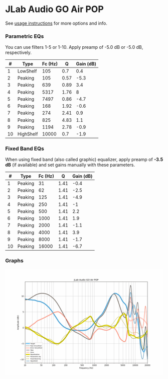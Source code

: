 # JLab Audio GO Air POP
See [usage instructions](https://github.com/jaakkopasanen/AutoEq#usage) for more options and info.

### Parametric EQs
You can use filters 1-5 or 1-10. Apply preamp of -5.0 dB or -5.0 dB, respectively.

|   # | Type      |   Fc (Hz) |    Q |   Gain (dB) |
|-----|-----------|-----------|------|-------------|
|   1 | LowShelf  |       105 | 0.7  |         0.4 |
|   2 | Peaking   |       105 | 0.57 |        -5.3 |
|   3 | Peaking   |       639 | 0.89 |         3.4 |
|   4 | Peaking   |      5317 | 1.76 |         8   |
|   5 | Peaking   |      7497 | 0.86 |        -4.7 |
|   6 | Peaking   |       168 | 1.92 |        -0.6 |
|   7 | Peaking   |       274 | 2.41 |         0.9 |
|   8 | Peaking   |       825 | 4.83 |         1.1 |
|   9 | Peaking   |      1194 | 2.78 |        -0.9 |
|  10 | HighShelf |     10000 | 0.7  |        -1.9 |

### Fixed Band EQs
When using fixed band (also called graphic) equalizer, apply preamp of **-3.5 dB** (if available) and set gains manually with these parameters.

|   # | Type    |   Fc (Hz) |    Q |   Gain (dB) |
|-----|---------|-----------|------|-------------|
|   1 | Peaking |        31 | 1.41 |        -0.4 |
|   2 | Peaking |        62 | 1.41 |        -2.5 |
|   3 | Peaking |       125 | 1.41 |        -4.9 |
|   4 | Peaking |       250 | 1.41 |        -1   |
|   5 | Peaking |       500 | 1.41 |         2.2 |
|   6 | Peaking |      1000 | 1.41 |         1.9 |
|   7 | Peaking |      2000 | 1.41 |        -1.1 |
|   8 | Peaking |      4000 | 1.41 |         3.9 |
|   9 | Peaking |      8000 | 1.41 |        -1.7 |
|  10 | Peaking |     16000 | 1.41 |        -6.7 |

### Graphs
![](./JLab%20Audio%20GO%20Air%20POP.png)
